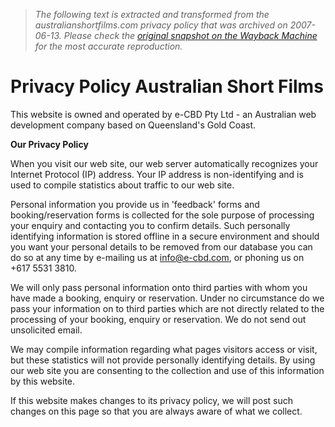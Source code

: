 > *The following text is extracted and transformed from the australianshortfilms.com privacy policy that was archived on 2007-06-13. Please check the [original snapshot on the Wayback Machine](https://web.archive.org/web/20070613032135id_/http%3A//www.australianshortfilms.com/100151.php) for the most accurate reproduction.*

# Privacy Policy Australian Short Films

This website is owned and operated by e-CBD Pty Ltd - an Australian web development company based on Queensland's Gold Coast.

**Our Privacy Policy**

When you visit our web site, our web server automatically recognizes your Internet Protocol (IP) address. Your IP address is non-identifying and is used to compile statistics about traffic to our web site.

Personal information you provide us in 'feedback' forms and booking/reservation forms is collected for the sole purpose of processing your enquiry and contacting you to confirm details. Such personally identifying information is stored offline in a secure environment and should you want your personal details to be removed from our database you can do so at any time by e-mailing us at [info@e-cbd.com](mailto:info@e-cbd.com), or phoning us on +617 5531 3810.

We will only pass personal information onto third parties with whom you have made a booking, enquiry or reservation. Under no circumstance do we pass your information on to third parties which are not directly related to the processing of your booking, enquiry or reservation. We do not send out unsolicited email.

We may compile information regarding what pages visitors access or visit, but these statistics will not provide personally identifying details. By using our web site you are consenting to the collection and use of this information by this website.

If this website makes changes to its privacy policy, we will post such changes on this page so that you are always aware of what we collect.
